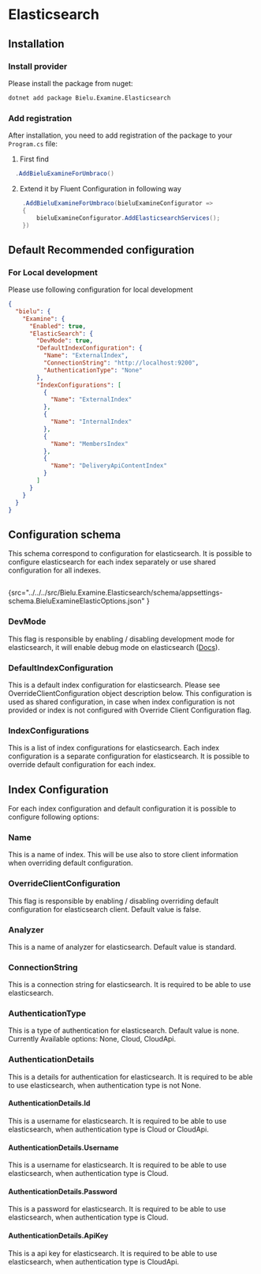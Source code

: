 # Elasticsearch
## Installation
### Install provider
Please install the package from nuget:
```bash
dotnet add package Bielu.Examine.Elasticsearch
```
### Add registration
After installation, you need to add registration of the package to your `Program.cs` file:
1. First find
```c#
  .AddBieluExamineForUmbraco()
```
2. Extend it by Fluent Configuration in following way
```c#
    .AddBieluExamineForUmbraco(bieluExamineConfigurator =>
    {
        bieluExamineConfigurator.AddElasticsearchServices();
    })
```
## Default Recommended configuration
### For Local development
Please use following configuration for local development
```json
{
  "bielu": {
    "Examine": {
      "Enabled": true,
      "ElasticSearch": {
        "DevMode": true,
        "DefaultIndexConfiguration": {
          "Name": "ExternalIndex",
          "ConnectionString": "http://localhost:9200",
          "AuthenticationType": "None"
        },
        "IndexConfigurations": [
          {
            "Name": "ExternalIndex"
          },
          {
            "Name": "InternalIndex"
          },
          {
            "Name": "MembersIndex"
          },
          {
            "Name": "DeliveryApiContentIndex"
          }
        ]
      }
    }
  }
}
```
## Configuration schema
This schema correspond to configuration for elasticsearch. It is possible to configure elasticsearch for each index separately or use shared configuration for all indexes.
```json
```
{src="../../../src/Bielu.Examine.Elasticsearch/schema/appsettings-schema.BieluExamineElasticOptions.json" }
### DevMode
This flag is responsible by enabling / disabling development mode for elasticsearch, it will enable debug mode on elasticsearch ([Docs](https://www.elastic.co/guide/en/elasticsearch/client/net-api/current/debug-mode.html)).
### DefaultIndexConfiguration 
This is a default index configuration for elasticsearch. Please see OverrideClientConfiguration object description below. This configuration is used as shared configuration, in case when index configuration is not provided or index is not configured with Override Client Configuration flag.
### IndexConfigurations
This is a list of index configurations for elasticsearch. Each index configuration is a separate configuration for elasticsearch. It is possible to override default configuration for each index.

## Index Configuration
For each index configuration and default configuration it is possible to configure following options:
### Name
This is a name of index. This will be use also to store client information when overriding default configuration.
### OverrideClientConfiguration
This flag is responsible by enabling / disabling overriding default configuration for elasticsearch client. Default value is false.
### Analyzer
This is a name of analyzer for elasticsearch. Default value is standard.
### ConnectionString
This is a connection string for elasticsearch. It is required to be able to use elasticsearch.
### AuthenticationType
This is a type of authentication for elasticsearch. Default value is none. Currently Available options: None, Cloud, CloudApi.
### AuthenticationDetails
This is a details for authentication for elasticsearch. It is required to be able to use elasticsearch, when authentication type is not None.
#### AuthenticationDetails.Id
This is a username for elasticsearch. It is required to be able to use elasticsearch, when authentication type is Cloud or CloudApi.
#### AuthenticationDetails.Username
This is a username for elasticsearch. It is required to be able to use elasticsearch, when authentication type is Cloud.
#### AuthenticationDetails.Password
This is a password for elasticsearch. It is required to be able to use elasticsearch, when authentication type is Cloud.
#### AuthenticationDetails.ApiKey
This is a api key for elasticsearch. It is required to be able to use elasticsearch, when authentication type is CloudApi.